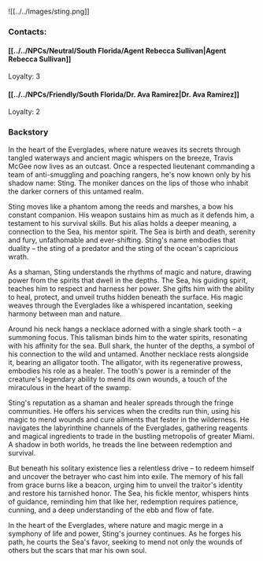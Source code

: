 ![[../../Images/sting.png]]

### Contacts:
#### [[../../NPCs/Neutral/South Florida/Agent Rebecca Sullivan|Agent Rebecca Sullivan]]
Loyalty: 3
#### [[../../NPCs/Friendly/South Florida/Dr. Ava Ramirez|Dr. Ava Ramirez]]
Loyalty: 2


### Backstory
In the heart of the Everglades, where nature weaves its secrets through tangled waterways and ancient magic whispers on the breeze, Travis McGee now lives as an outcast. Once a respected lieutenant commanding a team of anti-smuggling and poaching rangers, he's now known only by his shadow name: Sting. The moniker dances on the lips of those who inhabit the darker corners of this untamed realm. 

Sting moves like a phantom among the reeds and marshes, a bow his constant companion. His weapon sustains him as much as it defends him, a testament to his survival skills. But his alias holds a deeper meaning, a connection to the Sea, his mentor spirit. The Sea is birth and death, serenity and fury, unfathomable and ever-shifting. Sting's name embodies that duality – the sting of a predator and the sting of the ocean's capricious wrath. 

As a shaman, Sting understands the rhythms of magic and nature, drawing power from the spirits that dwell in the depths. The Sea, his guiding spirit, teaches him to respect and harness her power. She gifts him with the ability to heal, protect, and unveil truths hidden beneath the surface. His magic weaves through the Everglades like a whispered incantation, seeking harmony between man and nature. 

Around his neck hangs a necklace adorned with a single shark tooth – a summoning focus. This talisman binds him to the water spirits, resonating with his affinity for the sea. Bull shark, the hunter of the depths, a symbol of his connection to the wild and untamed. Another necklace rests alongside it, bearing an alligator tooth. The alligator, with its regenerative prowess, embodies his role as a healer. The tooth's power is a reminder of the creature's legendary ability to mend its own wounds, a touch of the miraculous in the heart of the swamp. 

Sting's reputation as a shaman and healer spreads through the fringe communities. He offers his services when the credits run thin, using his magic to mend wounds and cure ailments that fester in the wilderness. He navigates the labyrinthine channels of the Everglades, gathering reagents and magical ingredients to trade in the bustling metropolis of greater Miami. A shadow in both worlds, he treads the line between redemption and survival. 

But beneath his solitary existence lies a relentless drive – to redeem himself and uncover the betrayer who cast him into exile. The memory of his fall from grace burns like a beacon, urging him to unveil the traitor's identity and restore his tarnished honor. The Sea, his fickle mentor, whispers hints of guidance, reminding him that like her, redemption requires patience, cunning, and a deep understanding of the ebb and flow of fate. 

In the heart of the Everglades, where nature and magic merge in a symphony of life and power, Sting's journey continues. As he forges his path, he courts the Sea's favor, seeking to mend not only the wounds of others but the scars that mar his own soul.
